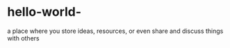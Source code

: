 # hello-world-
a place where you store ideas, resources, or even share and discuss things with others
